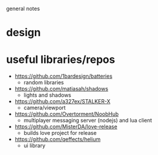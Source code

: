 general notes

# design

# useful libraries/repos

* https://github.com/1bardesign/batteries
    * random libraries
* https://github.com/matiasah/shadows
    * lights and shadows
* https://github.com/a327ex/STALKER-X
    * camera/viewport
* https://github.com/Overtorment/NoobHub
    * multiplayer messaging server (nodejs) and lua client
* https://github.com/MisterDA/love-release
    * builds love project for release
* https://github.com/qeffects/helium
    * ui library
